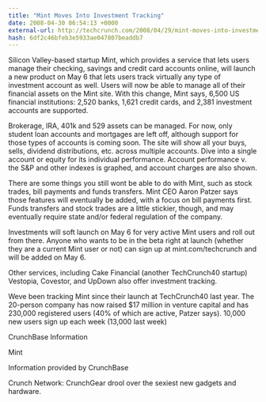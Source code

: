 ```yaml
---
title: "Mint Moves Into Investment Tracking"
date: 2008-04-30 06:54:13 +0000
external-url: http://techcrunch.com/2008/04/29/mint-moves-into-investment-tracking/
hash: 6df2c46bfeb3e5933ae047807beaddb7
---
```


Silicon Valley-based startup Mint, which provides a service that lets users manage their checking, savings and credit card accounts online, will launch a new product on May 6 that lets users track virtually any type of investment account as well. Users will now be able to manage all of their financial assets on the Mint site. With this change, Mint says, 6,500 US financial institutions: 2,520 banks, 1,621 credit cards, and 2,381 investment accounts are supported. 

Brokerage, IRA, 401k and 529 assets can be managed. For now, only student loan accounts and mortgages are left off, although support for those types of accounts is coming soon. The site will show all your buys, sells, dividend distributions, etc. across multiple accounts. Dive into a single account or equity for its individual performance. Account performance v. the S&P and other indexes is graphed, and account charges are also shown.

There are some things you still wont be able to do with Mint, such as stock trades, bill payments and funds transfers. Mint CEO Aaron Patzer says those features will eventually be added, with a focus on bill payments first. Funds transfers and stock trades are a little stickier, though, and may eventually require state and/or federal regulation of the company.

Investments will soft launch on May 6 for very active Mint users and roll out from there. Anyone who wants to be in the beta right at launch (whether they are a current Mint user or not) can sign up at mint.com/techcrunch and will be added on May 6.

Other services, including Cake Financial (another TechCrunch40 startup) Vestopia, Covestor, and UpDown also offer investment tracking.

Weve been tracking Mint since their launch at TechCrunch40 last year. The 20-person company has now raised $17 million in venture capital and has 230,000 registered users (40% of which are active, Patzer says). 10,000 new users sign up each week (13,000 last week)



CrunchBase Information


Mint

Information provided by CrunchBase


Crunch Network:  CrunchGear drool over the sexiest new gadgets and hardware.
